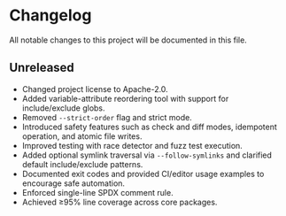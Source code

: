 # Changelog

<!--
WHAT: Summarize new features and safety improvements.
WHY: Keep users informed about notable changes and safeguards.
-->

All notable changes to this project will be documented in this file.

## Unreleased

- Changed project license to Apache-2.0.
- Added variable-attribute reordering tool with support for include/exclude globs.
- Removed `--strict-order` flag and strict mode.
- Introduced safety features such as check and diff modes, idempotent operation, and atomic file writes.
- Improved testing with race detector and fuzz test execution.
- Added optional symlink traversal via `--follow-symlinks` and clarified default include/exclude patterns.
- Documented exit codes and provided CI/editor usage examples to encourage safe automation.
- Enforced single-line SPDX comment rule.
- Achieved ≥95% line coverage across core packages.
